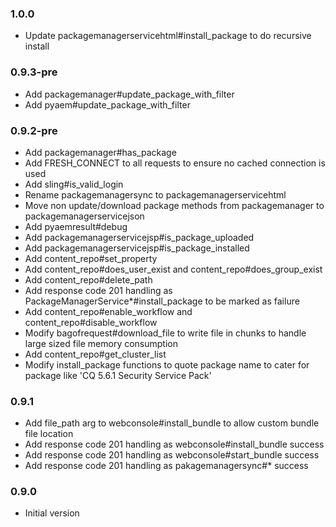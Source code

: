 ### 1.0.0
* Update packagemanagerservicehtml#install_package to do recursive install

### 0.9.3-pre
* Add packagemanager#update_package_with_filter
* Add pyaem#update_package_with_filter

### 0.9.2-pre
* Add packagemanager#has_package
* Add FRESH_CONNECT to all requests to ensure no cached connection is used
* Add sling#is_valid_login
* Rename packagemanagersync to packagemanagerservicehtml
* Move non update/download package methods from packagemanager to packagemanagerservicejson
* Add pyaemresult#debug
* Add packagemanagerservicejsp#is_package_uploaded
* Add packagemanagerservicejsp#is_package_installed
* Add content_repo#set_property
* Add content_repo#does_user_exist and content_repo#does_group_exist
* Add content_repo#delete_path
* Add response code 201 handling as PackageManagerService*#install_package to be marked as failure
* Add content_repo#enable_workflow and content_repo#disable_workflow
* Modify bagofrequest#download_file to write file in chunks to handle large sized file memory consumption
* Add content_repo#get_cluster_list 
* Modify install_package functions to quote package name to cater for package like 'CQ 5.6.1 Security Service Pack'

### 0.9.1
* Add file_path arg to webconsole#install_bundle to allow custom bundle file location
* Add response code 201 handling as webconsole#install_bundle success
* Add response code 201 handling as webconsole#start_bundle success
* Add response code 201 handling as pakagemanagersync#* success

### 0.9.0
* Initial version
